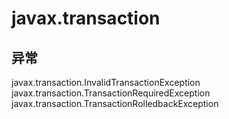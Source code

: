 # javax.transaction

## 异常

javax.transaction.InvalidTransactionException
javax.transaction.TransactionRequiredException
javax.transaction.TransactionRolledbackException




